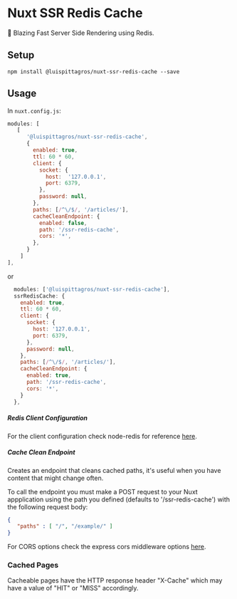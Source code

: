 # Nuxt SSR Redis Cache

:rocket: Blazing Fast Server Side Rendering using Redis.

## Setup

```
npm install @luispittagros/nuxt-ssr-redis-cache --save
```

## Usage

In `nuxt.config.js`:

```js
modules: [
   [
      '@luispittagros/nuxt-ssr-redis-cache',
      {
        enabled: true,
        ttl: 60 * 60,
        client: {
          socket: {
            host:  '127.0.0.1',
            port: 6379,
          },
          password: null,
        },
        paths: [/^\/$/, '/articles/'],
        cacheCleanEndpoint: {
          enabled: false, 
          path: '/ssr-redis-cache',
          cors: '*',
        },
      }
    ]
],
```

or

```js
  modules: ['@luispittagros/nuxt-ssr-redis-cache'],
  ssrRedisCache: {
    enabled: true,
    ttl: 60 * 60,
    client: {
      socket: {
        host: '127.0.0.1',
        port: 6379,
      },
      password: null,
    },
    paths: [/^\/$/, '/articles/'],
    cacheCleanEndpoint: {
      enabled: true, 
      path: '/ssr-redis-cache',
      cors: '*',
    }
  },
```

##### Redis Client Configuration

For the client configuration check node-redis for reference [here](https://github.com/redis/node-redis/blob/master/docs/client-configuration.md).

##### Cache Clean Endpoint

Creates an endpoint that cleans cached paths, it's useful when you have content that might change often.

To call the endpoint you must make a POST request to your Nuxt appplication using the path you defined (defaults to '/ssr-redis-cache') with the following request body:

```json
{
   "paths" : [ "/", "/example/" ]
}
```

For CORS options check the express cors middleware options [here](https://expressjs.com/en/resources/middleware/cors.html).

### Cached Pages

Cacheable pages have the HTTP response header "X-Cache" which may have a value of "HIT" or "MISS" accordingly.
